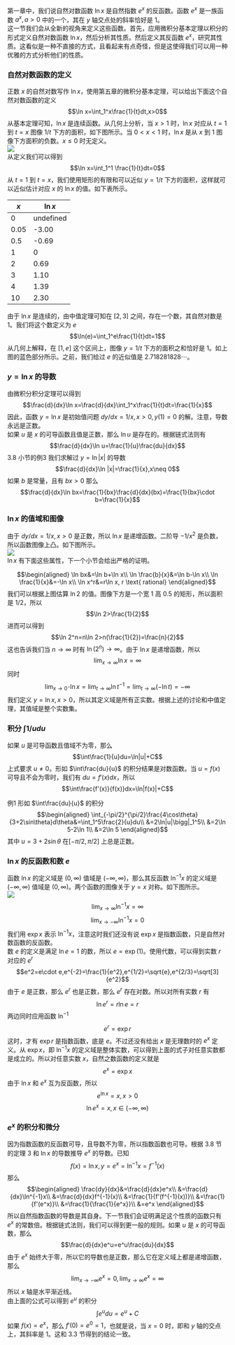第一章中，我们说自然对数函数 $\ln x$ 是自然指数 $e^x$ 的反函数。函数 $e^x$ 是一族函数 $a^x,a>0$ 中的一个，其在 $y$ 轴交点处的斜率恰好是 1。  
这一节我们会从全新的视角来定义这些函数。首先，应用微积分基本定理以积分的形式定义自然对数函数 $\ln x$，然后分析其性质。然后定义其反函数 $e^x$，研究其性质。这看似是一种不直接的方式，且看起来有点奇怪，但是这使得我们可以用一种优雅的方式分析他们的性质。

### 自然对数函数的定义
正数 $x$ 的自然对数写作 $\ln x$，使用第五章的微积分基本定理，可以给出下面这个自然对数函数的定义
$$\ln x=\int_1^x\frac{1}{t}dt,x>0$$
从基本定理可知，$\ln x$ 是连续函数。从几何上分析，当 $x>1$ 时，$\ln x$ 对应从 $t=1$ 到 $t=x$ 图像 $1/t$ 下方的面积，如下图所示。当 $0<x<1$ 时，$\ln x$ 是从 $x$ 到 $1$ 图像下方面积的负数。$x\leq 0$ 时无定义。  
![](010.010.png)  
从定义我们可以得到
$$\ln x=\int_1^1 \frac{1}{t}dt=0$$
从 $t=1$ 到 $t=x$，我们使用矩形的有限和可以近似 $y=1/t$ 下方的面积，这样就可以近似估计对应 $x$ 的 $\ln x$ 的值。如下表所示。

| $x$ | $\ln x$ |
|--|--|
| 0 | undefined |
| 0.05 | -3.00 |
| 0.5 | -0.69 |
| 1 | 0 |
| 2 | 0.69 |
| 3 | 1.10 |
| 4 | 1.39 |
| 10 | 2.30 |

由于 $\ln x$ 是连续的，由中值定理可知在 $[2,3]$ 之间，存在一个数，其自然对数是 1。我们将这个数定义为 $e$
$$\ln(e)=\int_1^e\frac{1}{t}dt=1$$
从几何上解释，在 $[1,e]$ 这个区间上，图像 $y=1/t$ 下方的面积之和恰好是 1。如上图的蓝色部分所示。之前，我们给过 $e$ 的近似值是 $2.718281828\cdots$。

### $y=\ln x$ 的导数
由微积分积分定理可以得到
$$\frac{d}{dx}\ln x=\frac{d}{dx}\int_1^x\frac{1}{t}dt=\frac{1}{x}$$
因此，函数 $y=\ln x$ 是初始值问题 $dy/dx=1/x,x>0,y(1)=0$ 的解。注意，导数永远是正数。  
如果 $u$ 是 $x$ 的可导函数且值是正数，那么 $\ln u$ 是存在的。根据链式法则有
$$\frac{d}{dx}\ln u=\frac{1}{u}\frac{du}{dx}$$
3.8 小节的例3 我们求解过 $y=\ln |x|$ 的导数
$$\frac{d}{dx}\ln |x|=\frac{1}{x},x\neq 0$$
如果 $b$ 是常量，且有 $bx>0$ 那么
$$\frac{d}{dx}\ln bx=\frac{1}{bx}\frac{d}{dx}(bx)=\frac{1}{bx}\cdot b=\frac{1}{x}$$

### $\ln x$ 的值域和图像
由于 $dy/dx=1/x,x>0$ 是正数，所以 $\ln x$ 是递增函数。二阶导 $-1/x^2$ 是负数，所以函数图像上凸。如下图所示。  
![](010.020.png)  
$\ln x$ 有下面这些属性，下一个小节会给出严格的证明。

$$\begin{aligned}
\ln bx&=\ln b+\ln x\\
\ln \frac{b}{x}&=\ln b-\ln x\\
\ln \frac{1}{x}&=-\ln x\\
\ln x^r&=r\ln x, r \text{ rational}
\end{aligned}$$
我们可以根据上图估算 $\ln 2$ 的值。图像下方是一个宽 1 高 0.5 的矩形，所以面积是 1/2，所以
$$\ln 2>\frac{1}{2}$$
进而可以得到
$$\ln 2^n=n\ln 2>n(\frac{1}{2})=\frac{n}{2}$$
这也告诉我们当 $n\to\infty$ 时有 $\ln (2^n)\to\infty$。由于 $\ln x$ 是递增函数，所以
$$\lim_{x\to\infty}\ln x=\infty$$
同时
$$\lim_{x\to 0^-}\ln x=\lim_{t\to\infty}\ln t^{-1}=\lim_{t\to\infty}(-\ln t)=-\infty$$
我们定义 $y=\ln x,x>0$，所以其定义域是所有正实数。根据上述的讨论和中值定理，其值域是整个实数集。

### 积分 $\int 1/udu$
如果 $u$ 是可导函数且值域不为零，那么
$$\int\frac{1}{u}du=\ln|u|+C$$
上式要求 $u\neq 0$。形如 $\int\frac{du}{u}$ 的积分结果是对数函数。当 $u=f(x)$ 可导且不会为零时，我们有 $du=f'(x)dx$，所以
$$\int\frac{f'(x)}{f(x)}dx=\ln|f(x)|+C$$

例1 形如 $\int\frac{du}{u}$ 的积分
$$\begin{aligned}
\int_{-\pi/2}^{\pi/2}\frac{4\cos\theta}{3+2\sin\theta}d\theta&=\int_1^5\frac{2}{u}du\\
&=2\ln|u|\bigg|_1^5\\
&=2\ln 5-2\ln 1\\
&=2\ln 5
\end{aligned}$$
其中 $u=3+2\sin\theta$ 在$[-\pi/2,\pi/2]$ 上总是正数。

### $\ln x$ 的反函数和数 $e$
函数 $\ln x$ 的定义域是 $(0,\infty)$ 值域是 $(-\infty,\infty)$，那么其反函数 $\ln^{-1} x$ 的定义域是 $(-\infty,\infty)$ 值域是 $(0,\infty)$。两个函数的图像关于 $y=x$ 对称。如下图所示。  
![](010.030.png)  
$$\lim_{x\to\infty}\ln^{-1}x=\infty$$
$$\lim_{x\to-\infty}\ln^{-1}x=0$$
我们用 $\exp x$ 表示 $\ln^{-1} x$，注意这时我们还没有说 $\exp x$ 是指数函数，只是自然对数函数的反函数。  
数 $e$ 的定义是满足 $\ln e=1$ 的数，所以 $e=\exp(1)$。使用代数，可以得到实数 $r$ 对应的 $e^r$
$$e^2=e\cdot e,e^{-2}=\frac{1}{e^2},e^{1/2}=\sqrt{e},e^{2/3}=\sqrt[3]{e^2}$$
由于 $e$ 是正数，那么 $e^r$ 也是正数，那么 $e^r$ 存在对数。所以对所有实数 $r$ 有
$$\ln e^r=r\ln e=r$$
两边同时应用函数 $\ln^{-1}$
$$e^r=\exp r$$
这时，才有 $\exp r$ 是指数函数，底是 $e$。不过还没有给出 $x$ 是无理数时的 $e^x$ 定义。从 $\exp x$，即 $\ln^{-1} x$ 的定义域是整体实数，可以得到上面的式子对任意实数都是成立的。所以对任意实数 $x$，自然之数函数的定义就是
$$e^x=\exp x$$
由于 $\ln x$ 和 $e^x$ 互为反函数，所以
$$e^{\ln x}=x, x>0$$
$$\ln e^x=x,x\in(-\infty,\infty)$$

### $e^x$ 的积分和微分
因为指数函数的反函数可导，且导数不为零，所以指数函数也可导。根据 3.8 节的定理 3 和 $\ln x$ 的导数推导 $e^x$ 的导数。已知
$$f(x)=\ln x,y=e^x=\ln^{-1}x=f^{-1}(x)$$
那么
$$\begin{aligned}
\frac{dy}{dx}&=\frac{d}{dx}e^x\\
&=\frac{d}{dx}\ln^{-1}x\\
&=\frac{d}{dx}f^{-1}(x)\\
&=\frac{1}{f'(f^{-1}(x))}\\
&=\frac{1}{f'(e^x)}\\
&=\frac{1}{\frac{1}{e^x}}\\
&=e^x
\end{aligned}$$
所以自然指数函数的导数是其自身。下一节我们会证明满足这个性质的函数只有 $e^x$ 的常数倍。根据链式法则，我们可以得到更一般的规则。如果 $u$ 是 $x$ 的可导函数，那么
$$\frac{d}{dx}e^u=e^u\frac{du}{dx}$$
由于 $e^x$ 始终大于零，所以它的导数也是正数，那么它在定义域上都是递增函数，那么
$$\lim_{x\to -\infty}e^x=0,\lim_{x\to\infty}e^x=\infty$$
所以 $x$ 轴是水平渐近线。  
由上面的公式可以得到 $e^u$ 的积分
$$\int e^udu=e^u+C$$
如果 $f(x)=e^x$，那么 $f'(0)=e^0=1$，也就是说，当 $x=0$ 时，即和 $y$ 轴的交点上，其斜率是 1。这和 3.3 节得到的结论一致。
